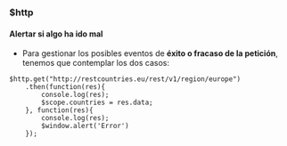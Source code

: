 ### $http
#### Alertar si algo ha ido mal


- Para gestionar los posibles eventos de **éxito o fracaso de la petición**, tenemos que contemplar los dos casos:

```
$http.get("http://restcountries.eu/rest/v1/region/europe")
    .then(function(res){
        console.log(res);
        $scope.countries = res.data;
    }, function(res){
        console.log(res);
        $window.alert('Error')
    });
```
